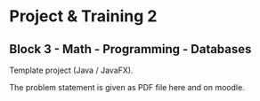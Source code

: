 # Project & Training 2

## Block 3 - Math - Programming - Databases

Template project (Java / JavaFX). 

The problem statement is given as PDF file here and on moodle.

